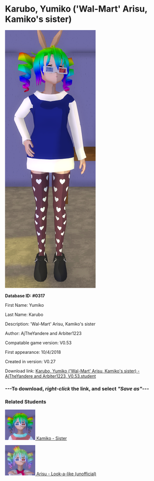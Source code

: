 # Karubo, Yumiko ('Wal-Mart' Arisu, Kamiko's sister)

<img src="../../Files/Images/Karubo, Yumiko ('Wal-Mart' Arisu, Kamiko's sister).png" title="Karubo, Yumiko ('Wal-Mart' Arisu, Kamiko's sister) - AjTheYandere and Arbiter1223, V0.53">

**Database ID: #0317**

First Name: Yumiko

Last Name: Karubo

Description: 'Wal-Mart' Arisu, Kamiko's sister

Author: AjTheYandere and Arbiter1223

Compatable game version: V0.53

First appearance: 10/4/2018

Created in version: V0.27

Download link: <a href="https://raw.githubusercontent.com/Arbiter1223/Daigaku-Gurashi-Custom-Students/master/Files/Student%20Files/Karubo%2C%20Yumiko%20('Wal-Mart'%20Arisu%2C%20Kamiko's%20sister)%20-%20AjTheYandere%20and%20Arbiter1223%2C%20V0.53.student">Karubo, Yumiko ('Wal-Mart' Arisu, Kamiko's sister) - AjTheYandere and Arbiter1223, V0.53.student</a>

### ---**To download, _right-click_ the link, and select _"Save as"_**---

### Related Students

<a href="Karubo, Kamiko (A lazy Arisu cosplayer).md"><img src="../../Files/Thumbs/Karubo, Kamiko (A lazy Arisu cosplayer).png" height="100" width="100" title="Karubo, Kamiko (A lazy Arisu cosplayer) - Syberian Inc and Arbiter1223, V0.53"></a><a href="Karubo, Kamiko (A lazy Arisu cosplayer).md"> Kamiko - Sister</a>

<a href="Tenjouhime, Arisu (A very negative bully).md"><img src="../../Files/Thumbs/Tenjouhime, Arisu (A very negative bully).png" height="100" width="100" title="Tenjouhime, Arisu (A very negative bully) - YamiToast, V0.53"></a><a href="Tenjouhime, Arisu (A very negative bully).md"> Arisu - Look-a-like (unofficial)</a>

